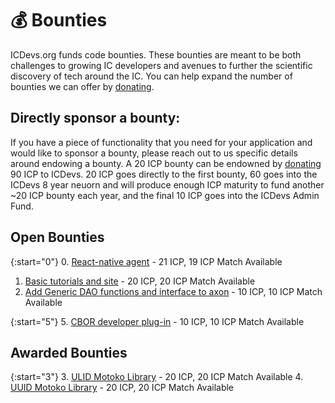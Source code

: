 # 💰 Bounties

ICDevs.org funds code bounties. These bounties are meant to be both challenges to growing IC developers and avenues to further the scientific discovery of tech around the IC. You can help expand the number of bounties we can offer by [donating](/donations.html).

## Directly sponsor a bounty:

If you have a piece of functionality that you need for your application and would like to sponsor a bounty, please reach out to us specific details around endowing a bounty.  A 20 ICP bounty can be endowned by [donating](https://icdevs.org/donations.html) 90 ICP to ICDevs.  20 ICP goes directly to the first bounty, 60 goes into the ICDevs 8 year neuorn and will produce enough ICP maturity to fund another ~20 ICP bounty each year, and the final 10 ICP goes into the ICDevs Admin Fund.

## Open Bounties

{:start="0"}
0. [React-native agent](https://icdevs.org/bounties/2021/10/16/react-native-agent-bounty.html) - 21 ICP, 19 ICP Match Available
1. [Basic tutorials and site](https://icdevs.org/bounties/2021/10/25/speed-run-the-ic-bounty.html) - 20 ICP, 20 ICP Match Available
2. [Add Generic DAO functions and interface to axon](https://icdevs.org/bounties/2021/11/01/generic-dao-fork-axon-copy.html) - 10 ICP, 10 ICP Match Available

{:start="5"}
5. [CBOR developer plug-in](https://icdevs.org/bounties/2021/11/23/CBOR-plug-in.html) - 10 ICP, 10 ICP Match Available

## Awarded Bounties

{:start="3"}
3. [ULID Motoko Library](https://icdevs.org/bounties/2021/11/08/ULID-motoko-library.html) - 20 ICP, 20 ICP Match Available
4. [UUID Motoko Library](https://icdevs.org/bounties/2021/11/17/UUID-motoko-library.html) - 20 ICP, 20 ICP Match Available